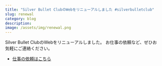 ```yaml
---
title: "Silver Bullet ClubのWebをリニューアルしました #silverbulletclub"
slug: renewal
category: blog
description: 
image: /assets/img/renewal.png
---
```


Silver Bullet ClubのWebをリニューアルしました。
お仕事の依頼など、ぜひお気軽にご連絡ください。

* [仕事の依頼はこちら](/business)